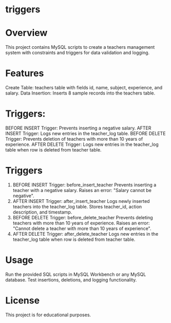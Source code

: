# triggers
# Overview
This project contains MySQL scripts to create a teachers management system with constraints and triggers for data validation and logging.

# Features
Create Table: teachers table with fields id, name, subject, experience, and salary.
Data Insertion: Inserts 8 sample records into the teachers table.
# Triggers:
BEFORE INSERT Trigger: Prevents inserting a negative salary.
AFTER INSERT Trigger: Logs new entries in the teacher_log table.
BEFORE DELETE Trigger: Prevents deletion of teachers with more than 10 years of experience.
AFTER DELETE Trigger: Logs new entries in the teacher_log table when row is deleted from teacher table.
# Triggers
1. BEFORE INSERT Trigger: before_insert_teacher
Prevents inserting a teacher with a negative salary.
Raises an error: "Salary cannot be negative".
2. AFTER INSERT Trigger: after_insert_teacher
Logs newly inserted teachers into the teacher_log table.
Stores teacher_id, action description, and timestamp.
3. BEFORE DELETE Trigger: before_delete_teacher
Prevents deleting teachers with more than 10 years of experience.
Raises an error: "Cannot delete a teacher with more than 10 years of experience".
3. AFTER DELETE Trigger: after_delete_teacher
Logs new entries in the teacher_log table when row is deleted from teacher table.
# Usage
Run the provided SQL scripts in MySQL Workbench or any MySQL database.
Test insertions, deletions, and logging functionality.
# License
This project is for educational purposes.
